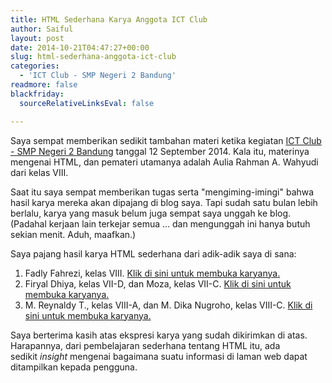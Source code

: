 ```yaml
---
title: HTML Sederhana Karya Anggota ICT Club
author: Saiful
layout: post
date: 2014-10-21T04:47:27+00:00
slug: html-sederhana-anggota-ict-club
categories:
  - 'ICT Club - SMP Negeri 2 Bandung'
readmore: false
blackfriday:
  sourceRelativeLinksEval: false

---
```

Saya sempat memberikan sedikit tambahan materi ketika kegiatan [ICT Club - SMP Negeri 2 Bandung][1] tanggal 12 September 2014. Kala itu, materinya mengenai HTML, dan pemateri utamanya adalah Aulia Rahman A. Wahyudi dari kelas VIII.

Saat itu saya sempat memberikan tugas serta "mengiming-imingi" bahwa hasil karya mereka akan dipajang di blog saya. Tapi sudah satu bulan lebih berlalu, karya yang masuk belum juga sempat saya unggah ke blog. (Padahal kerjaan lain terkejar semua ... dan mengunggah ini hanya butuh sekian menit. Aduh, maafkan.)

Saya pajang hasil karya HTML sederhana dari adik-adik saya di sana:

  1. Fadly Fahrezi, kelas VIII. [Klik di sini untuk membuka karyanya.](/blog/from-wp/2014-html-ict-club/fadly/index.html)
  2. Firyal Dhiya, kelas VII-D, dan Moza, kelas VII-C. [Klik di sini untuk membuka karyanya.](/blog/from-wp/2014-html-ict-club/moza-firyal/index.html)
  3. M. Reynaldy T., kelas VIII-A, dan M. Dika Nugroho, kelas VIII-C. [Klik di sini untuk membuka karyanya.](/blog/from-wp/2014-html-ict-club/dika/index.html)

Saya berterima kasih atas ekspresi karya yang sudah dikirimkan di atas. Harapannya, dari pembelajaran sederhana tentang HTML itu, ada sedikit _insight_ mengenai bagaimana suatu informasi di laman web dapat ditampilkan kepada pengguna.

 [1]: http://www.ict2.org/
